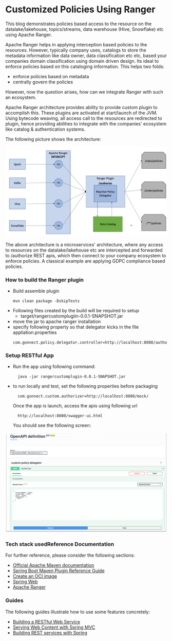 # Customized Policies Using Ranger 
This blog demonstrates policies based access to the resource on the datalake/lakehouse, topics/streams, 
data warehouse  (Hive, Snowflake) etc using Apache Ranger.

Apache Ranger helps in applying interception based policies to the resources. However, typically company uses, catalogs to store the 
metadata information like data owner, data classification etc etc, based your companies domain classification using domain 
driven design. Its ideal to enforce policies based on this cataloging information. This helps two folds:
- enforce policies based on metadata
- centrally govern the policies

However, now the question arises, how can we integrate Ranger
with such an ecosystem.

Apache Ranger architecture provides ability to provide custom plugin to accomplish this. These plugins are activated at 
start/launch of the JVM. Using bytecode weaving, all access call to the resources are redirected to plugin, hence 
providing abilities to integrate with the companies' ecosystem like catalog & authentication systems.

The following picture shows the architecture:

![Ranger Architecture](ranger-architecture.png)

The above architecture is a microservices' architecture, where any access to resources on the datalake/lakehouse etc are 
intercepted and forwarded to /authorize REST apis, which then connect to your company ecosystem to enforce policies. A 
classical example are applying GDPC compliance based policies.

### How to build the Ranger plugin

- Build assemble plugin
  ````shell
  mvn clean package -DskipTests
  ````
- Following files created by the build will be required to setup
  - target/rangercustomplugiin-0.0.1-SNAPSHOT.jar
- move the jar to apache ranger installation
- specify following property so that delegator kicks in the file appliation.properties
  ````
  com.gonnect.policy.delegator.controller=http://localhost:8080/authorize
  ````  
### Setup RESTful App
- Run the app using following command:
  ````
    java -jar rangercustomplugin-0.0.1-SNAPSHOT.jar
  ````
- to run locally and test, set the following properties before packaging
  ````
    com.gonnect.custom.authorizer=http://localhost:8080/mock/
  ````
  
  Once the app is launch, access the apis using following url
  ```shell
    http://localhost:8080/swagger-ui.html
  ```
   You should see the following screen:

![Ranger Architecture](swagger.png)


### Tech stack usedReference Documentation
For further reference, please consider the following sections:

* [Official Apache Maven documentation](https://maven.apache.org/guides/index.html)
* [Spring Boot Maven Plugin Reference Guide](https://docs.spring.io/spring-boot/docs/2.7.0/maven-plugin/reference/html/)
* [Create an OCI image](https://docs.spring.io/spring-boot/docs/2.7.0/maven-plugin/reference/html/#build-image)
* [Spring Web](https://docs.spring.io/spring-boot/docs/2.7.0/reference/htmlsingle/#boot-features-developing-web-applications)
* [Apache Ranger](https://ranger.apache.org/)

### Guides
The following guides illustrate how to use some features concretely:

* [Building a RESTful Web Service](https://spring.io/guides/gs/rest-service/)
* [Serving Web Content with Spring MVC](https://spring.io/guides/gs/serving-web-content/)
* [Building REST services with Spring](https://spring.io/guides/tutorials/bookmarks/)

